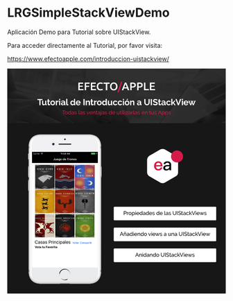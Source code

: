 # LRGSimpleStackViewDemo

Aplicación Demo para Tutorial sobre UIStackView.

Para acceder directamente al Tutorial, por favor visita:

https://www.efectoapple.com/introduccion-uistackview/

![alt text](https://raw.githubusercontent.com/luisrollongordo/LRGSimpleStackViewDemo/master/3.png)
